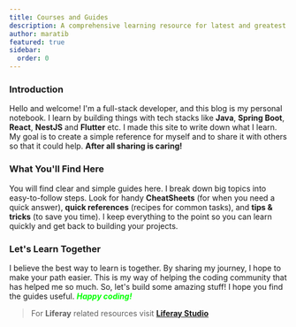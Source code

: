 ```yaml
---
title: Courses and Guides
description: A comprehensive learning resource for latest and greatest tech courses.
author: maratib
featured: true
sidebar:
  order: 0
---
```


### Introduction

Hello and welcome! I'm a full-stack developer, and this blog is my personal notebook. I learn by building things with tech stacks like **Java**, **Spring Boot**, **React**, **NestJS** and **Flutter** etc. I made this site to write down what I learn. My goal is to create a simple reference for myself and to share it with others so that it could help.
**After all sharing is caring!**

### What You'll Find Here

You will find clear and simple guides here. I break down big topics into easy-to-follow steps. Look for handy **CheatSheets** (for when you need a quick answer), **quick references** (recipes for common tasks), and **tips & tricks** (to save you time). I keep everything to the point so you can learn quickly and get back to building your projects.

### Let's Learn Together

I believe the best way to learn is together. By sharing my journey, I hope to make your path easier. This is my way of helping the coding community that has helped me so much. So, let's build some amazing stuff! I hope you find the guides useful. <span style="color:lime; font-weight:bold; font-style:italic">Happy coding!</span>

> For **Liferay** related resources visit [**Liferay Studio**](https://liferay-studio.github.io/)
